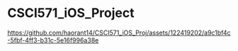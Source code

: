 # CSCI571_iOS_Project



https://github.com/haorant14/CSCI571_iOS_Proj/assets/122419202/a9c1bf4c-5fbf-4ff3-b31c-5e16f996a38e

